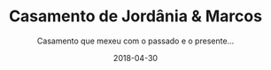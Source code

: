 ---
title: Casamento de Jordânia & Marcos
subtitle: Casamento que mexeu com o passado e o presente...
layout: default
modal-id: 1
date: 2018-04-30
img: dreams.png
thumbnail: dreams-thumbnail.png
alt: image-alt
project-date: April 2014
client: Start Bootstrap
category: Web Development
description: "Casamento que mexeu com o passado e o presente… seleção de músicas maravilhosas.. uma música pra cada casal de padrinhos, todas escolhidas pela noiva e todas cantadas…<br><br>

Cerimônia belíssima celebrada pelo Reverendo Jorge Aquino no Restaurante do Hotel Majestic Natal … A noiva se arrumou no próprio hotel pelas mãos maravilhosas e competentes de Thalyson Salvino de Araújo do Salão Sinval de Souza.<br>

Ela toda vestida de Valeria Gurgel encantou a todos com a beleza do conjunto, véu, vestido e acessórios e magia do seu olhar. Todo o buffet foi do Próprio Hotel do chefe de cozinha do estabelecimento… a noiva optou por não ter doces, porém, os convidados adoraram as sobremesas que foram servidas… a bebida foi da Canessa Montanares… vinho Merlot e espumante…<br><br>

Foto de Jardson Amaral, Filmagem por Priscila Vilar, Músicos da Cerimônia Harmonium Natal, Bolo de Tereza Vale, Bem casados de Ana e Cláudia Doces Finos, Decoração de Lidjane Barreto juntamente com o buque da noiva, os guardanapos foi de Lavie Ornamentos Finos, Iluminação por Baobá Iluminações … Tudo isso coordenado por nós, da Ativa Assessoria e Cerimonial…<br><br>

Cerimonialista Responsável: Thamisa Tiara"

---